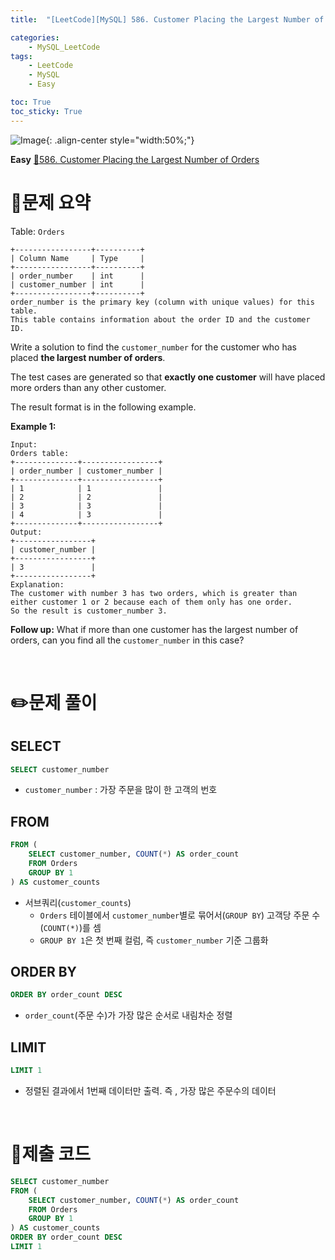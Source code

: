 ```yaml
---
title:  "[LeetCode][MySQL] 586. Customer Placing the Largest Number of Orders" 

categories: 
    - MySQL_LeetCode
tags: 
    - LeetCode
    - MySQL
    - Easy

toc: True
toc_sticky: True
---
```

![Image](https://github.com/user-attachments/assets/4b8e7f3a-d568-4d5b-a8a9-c3d4b23975f6){: .align-center style="width:50%;"}

**Easy**
[🔗586. Customer Placing the Largest Number of Orders](https://leetcode.com/problems/customer-placing-the-largest-number-of-orders/)

# 📝문제 요약
Table: `Orders`

```
+-----------------+----------+
| Column Name     | Type     |
+-----------------+----------+
| order_number    | int      |
| customer_number | int      |
+-----------------+----------+
order_number is the primary key (column with unique values) for this table.
This table contains information about the order ID and the customer ID.

```

Write a solution to find the `customer_number` for the customer who has placed **the largest number of orders**.

The test cases are generated so that **exactly one customer** will have placed more orders than any other customer.

The result format is in the following example.

**Example 1:**

```
Input:
Orders table:
+--------------+-----------------+
| order_number | customer_number |
+--------------+-----------------+
| 1            | 1               |
| 2            | 2               |
| 3            | 3               |
| 4            | 3               |
+--------------+-----------------+
Output:
+-----------------+
| customer_number |
+-----------------+
| 3               |
+-----------------+
Explanation:
The customer with number 3 has two orders, which is greater than either customer 1 or 2 because each of them only has one order.
So the result is customer_number 3.

```

**Follow up:** What if more than one customer has the largest number of orders, can you find all the `customer_number` in this case?


<br>

# ✏️문제 풀이
## SELECT

```sql
SELECT customer_number
```

- `customer_number`  : 가장 주문을 많이 한 고객의 번호

## FROM

```sql
FROM (
    SELECT customer_number, COUNT(*) AS order_count
    FROM Orders
    GROUP BY 1
) AS customer_counts
```

- 서브쿼리(`customer_counts`)
    - `Orders` 테이블에서 `customer_number`별로 묶어서(`GROUP BY`) 고객당 주문 수(`COUNT(*)`)를 셈
    - `GROUP BY 1`은 첫 번째 컬럼, 즉 `customer_number` 기준 그룹화

## ORDER BY

```sql
ORDER BY order_count DESC
```

- `order_count`(주문 수)가 가장 많은 순서로 내림차순 정렬

## LIMIT

```sql
LIMIT 1
```

- 정렬된 결과에서 1번째 데이터만 출력. 즉 , 가장 많은 주문수의 데이터

<br>

# 💯제출 코드
```sql
SELECT customer_number
FROM (
    SELECT customer_number, COUNT(*) AS order_count
    FROM Orders
    GROUP BY 1
) AS customer_counts
ORDER BY order_count DESC
LIMIT 1
```